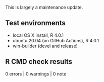 This is largely a maintenance update. 
 
## Test environments
* local OS X install, R 4.0.1
* ubuntu 20.04 (on GitHub Actions), R 4.0.1
* win-builder (devel and release)

## R CMD check results

0 errors | 0 warnings | 0 note

